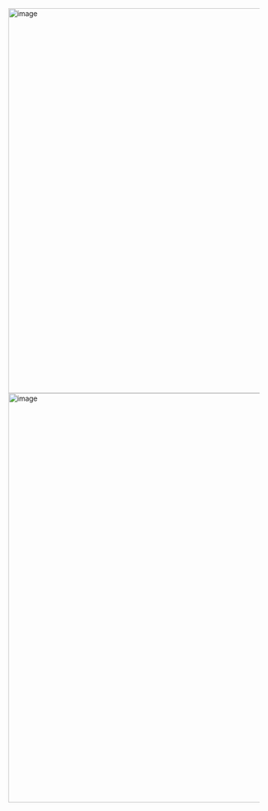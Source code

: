 <img width="715" height="770" alt="image" src="https://github.com/user-attachments/assets/41e0eb1b-79b7-4135-b4c8-55b35ef9c476" />
<img width="681" height="819" alt="image" src="https://github.com/user-attachments/assets/8556632f-4ac8-4021-9b53-5dad798988ce" />
